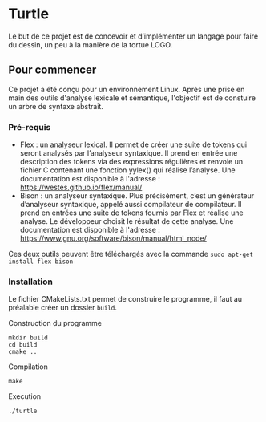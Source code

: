 # Turtle
Le but de ce projet est de concevoir et d’implémenter un langage pour faire du dessin, un peu à la manière de la tortue LOGO.

## Pour commencer
Ce projet a été conçu pour un environnement Linux. Après une prise en main des outils d'analyse lexicale et sémantique, l'objectif est de constuire un arbre de syntaxe abstrait. 

### Pré-requis
- Flex : un analyseur lexical. Il permet de créer une suite de tokens qui seront analysés par l’analyseur syntaxique. 
Il prend en entrée une description des tokens via des expressions régulières et renvoie un fichier C contenant une fonction yylex() qui réalise l’analyse.
Une documentation est disponible à l'adresse : https://westes.github.io/flex/manual/
- Bison : un analyseur syntaxique. Plus précisément, c’est un générateur d’analyseur syntaxique, appelé aussi compilateur de compilateur. 
Il prend en entrées une suite de tokens fournis par Flex et réalise une analyse. Le développeur choisit le résultat de cette analyse.
Une documentation est disponible à l'adresse : https://www.gnu.org/software/bison/manual/html_node/

Ces deux outils peuvent être téléchargés avec la commande ``sudo apt-get install flex bison``

### Installation
Le fichier CMakeLists.txt permet de construire le programme, il faut au préalable créer un dossier ``build``. 

Construction du programme 
```
mkdir build
cd build
cmake ..
```
Compilation
```
make
```
Execution
```
./turtle
```

